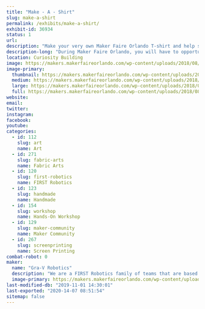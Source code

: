 ```yaml
---
title: "Make - A - Shirt"
slug: make-a-shirt
permalink: /exhibits/make-a-shirt/
exhibit-id: 36934
status: 1
url: 
description: "Make your very own Maker Faire Orlando T-shirt and help support local robotics teams in the process."
description-long: "During Maker Faire Orlando, you will have to opportunity to make your own screen printed t-shirt.  We will walk you through the process of setting up and screen printing your own shirt with this years Maker Faire Orlando art work."
location: Curiosity Building
image: https://makers.makerfaireorlando.com/wp-content/uploads/2018/08/Make-a-shirt-banner-1024x390.jpg
image-primary:
  thumbnail: https://makers.makerfaireorlando.com/wp-content/uploads/2018/08/Make-a-shirt-banner-150x150.jpg
  medium: https://makers.makerfaireorlando.com/wp-content/uploads/2018/08/Make-a-shirt-banner-300x114.jpg
  large: https://makers.makerfaireorlando.com/wp-content/uploads/2018/08/Make-a-shirt-banner-1024x390.jpg
  full: https://makers.makerfaireorlando.com/wp-content/uploads/2018/08/Make-a-shirt-banner.jpg
website: 
email: 
twitter: 
instagram: 
facebook: 
youtube: 
categories:
  - id: 112
    slug: art
    name: Art
  - id: 271
    slug: fabric-arts
    name: Fabric Arts
  - id: 120
    slug: first-robotics
    name: FIRST Robotics
  - id: 123
    slug: handmade
    name: Handmade
  - id: 154
    slug: workshop
    name: Hands-On Workshop
  - id: 129
    slug: maker-community
    name: Maker Community
  - id: 267
    slug: screenprinting
    name: Screen Printing
combat-robot: 0
maker:
  name: "Gra-V Robotics"
  description: "We are a FIRST Robotics family of teams that are based in Central Florida.  Our teams, we are open to students in grade K-12 from around Orlando who would like to participate in robotics.  Joins us and have fun #morethanrobots #5816pitcrew #gravtrain"
  image-primary: https://makers.makerfaireorlando.com/wp-content/uploads/2016/08/GRA-V-Standard-791x1024.png
last-modified-db: "2019-11-01 14:30:01"
last-exported: "2020-14-07 08:51:54"
sitemap: false
---
```

